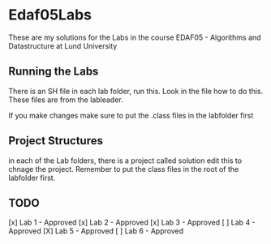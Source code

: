 # Edaf05Labs

These are my solutions for the Labs in the course EDAF05 - Algorithms and Datastructure at Lund University

## Running the Labs

There is an SH file in each lab folder, run this. Look in the file how to do this.
These files are from the lableader.

If you make changes make sure to put the .class files in the labfolder first

## Project Structures
in each of the Lab folders, there is a project called solution edit this to chnage the project.
Remember to put the class files in the root of the labfolder first.

## TODO
[x] Lab 1 - Approved
[x] Lab 2 - Approved
[x] Lab 3 - Approved
[ ] Lab 4 - Approved
[X] Lab 5 - Approved
[ ] Lab 6 - Approved

